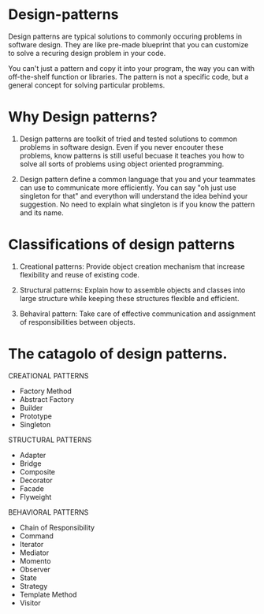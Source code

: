 # Design-patterns
Design patterns are typical solutions to commonly occuring problems
in software design. They are like pre-made blueprint that you can 
customize to solve a recuring design problem in your code.

You can't just a pattern and copy it into your program, the way you can
with off-the-shelf function or libraries. The pattern is not a specific code,
but a general concept for solving particular problems.


# Why Design patterns?
1. Design patterns are toolkit of tried and tested solutions
to common problems in software design. Even if you never encouter these problems,
know patterns is still useful becuase it teaches you how to solve all sorts of problems
using object oriented programming.

2. Design pattern define a common language that you and your teammates can use 
to communicate more efficiently. You  can say "oh just use singleton for that" and everython
will understand the idea behind your suggestion. No need to explain what singleton is if you know
the pattern and its name.

# Classifications of design patterns
1. Creational patterns: Provide object creation mechanism that increase flexibility
and reuse of existing code.

2. Structural patterns: Explain how to assemble objects and classes into large structure
while keeping these structures flexible and efficient.

3. Behaviral pattern: Take care of effective communication and assignment of responsibilities 
between objects.

# The catagolo of design patterns.

CREATIONAL PATTERNS
- Factory Method
- Abstract Factory
- Builder
- Prototype
- Singleton

STRUCTURAL PATTERNS
- Adapter
- Bridge
- Composite
- Decorator
- Facade 
- Flyweight


BEHAVIORAL PATTERNS
- Chain of Responsibility
- Command
- Iterator
- Mediator
- Momento 
- Observer
- State
- Strategy
- Template Method
- Visitor
